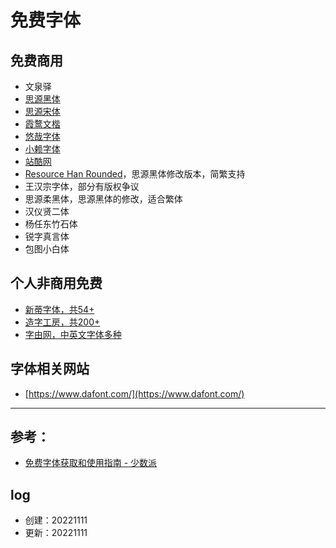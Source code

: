 # 免费字体

## 免费商用

- 文泉驿
- [思源黑体](https://source.typekit.com/source-han-sans/cn/)
- [思源宋体](https://source.typekit.com/source-han-serif/cn/)
- [霞鹜文楷](https://github.com/lxgw/LxgwWenKai)
- [悠哉字体](https://github.com/lxgw/yozai-font)
- [小赖字体](https://github.com/lxgw/kose-font)
- [站酷网](https://www.zcool.com.cn/collection/ZMzIxNzY5NjQ=)
- [Resource Han Rounded](https://github.com/CyanoHao/Resource-Han-Rounded)，思源黑体修改版本，简繁支持
- 王汉宗字体，部分有版权争议
- 思源柔黑体，思源黑体的修改，适合繁体
- 汉仪贤二体
- 杨任东竹石体
- 锐字真言体
- 包图小白体

## 个人非商用免费

- [新蒂字体，共54+](http://www.sentyfont.com/download.htm)
- [造字工房，共200+](https://www.makefont.com/fonts.html)
- [字由网，中英文字体多种](https://www.hellofont.cn/font-list?tag=73)

## 字体相关网站

- [https://www.dafont.com/](https://www.dafont.com/)

---

## 参考：

- [免费字体获取和使用指南 - 少数派](https://sspai.com/post/42889)

## log

- 创建：20221111
- 更新：20221111